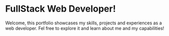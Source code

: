 <h1>FullStack Web Developer!</h1>

Welcome, this portfolio showcases my skills, projects and experiences as a web developer.
Fel free to explore it and learn about me and my capabilities!
